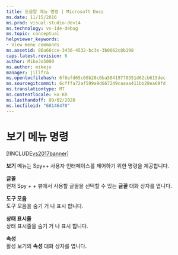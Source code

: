 ```yaml
---
title: 도움말 메뉴 명령 | Microsoft Docs
ms.date: 11/15/2016
ms.prod: visual-studio-dev14
ms.technology: vs-ide-debug
ms.topic: conceptual
helpviewer_keywords:
- View menu commands
ms.assetid: 86a66cce-3436-4532-bc3e-3b0662c8b198
caps.latest.revision: 6
author: MikeJo5000
ms.author: mikejo
manager: jillfra
ms.openlocfilehash: 6f8efd65c60b28c0ba50419770351d62cb615dec
ms.sourcegitcommit: 6cfffa72af599a9d667249caaaa411bb28ea69fd
ms.translationtype: MT
ms.contentlocale: ko-KR
ms.lasthandoff: 09/02/2020
ms.locfileid: "68146470"
---
```

# <a name="view-menu-commands"></a>보기 메뉴 명령
[!INCLUDE[vs2017banner](../includes/vs2017banner.md)]

**보기** 메뉴는 Spy++ 사용자 인터페이스를 제어하기 위한 명령을 제공합니다.  
  
 **글꼴**  
 현재 Spy + + 뷰에서 사용할 글꼴을 선택할 수 있는 **글꼴** 대화 상자를 엽니다.  
  
 **도구 모음**  
 도구 모음을 숨기 거 나 표시 합니다.  
  
 **상태 표시줄**  
 상태 표시줄을 숨기 거 나 표시 합니다.  
  
 **속성**  
 활성 보기의 **속성** 대화 상자를 엽니다.
